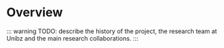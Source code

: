 # Overview

::: warning
TODO: describe the history of the project, the research team at Unibz and the main research collaborations.
:::

